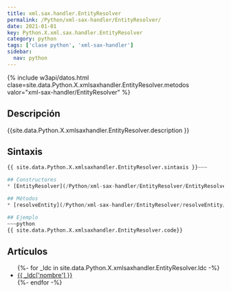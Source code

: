 ```yaml
---
title: xml.sax.handler.EntityResolver
permalink: /Python/xml-sax-handler/EntityResolver/
date: 2021-01-01
key: Python.X.xml.sax.handler.EntityResolver
category: python
tags: ['clase python', 'xml-sax-handler']
sidebar: 
  nav: python
---
```


{% include w3api/datos.html clase=site.data.Python.X.xmlsaxhandler.EntityResolver.metodos valor="xml-sax-handler/EntityResolver" %}

## Descripción
{{site.data.Python.X.xmlsaxhandler.EntityResolver.description }}

## Sintaxis
~~~python
{{ site.data.Python.X.xmlsaxhandler.EntityResolver.sintaxis }}~~~

## Constructores
* [EntityResolver](/Python/xml-sax-handler/EntityResolver/EntityResolver/)

## Métodos
* [resolveEntity](/Python/xml-sax-handler/EntityResolver/resolveEntity/)

## Ejemplo
~~~python
{{ site.data.Python.X.xmlsaxhandler.EntityResolver.code}}
~~~

## Artículos
<ul>
{%- for _ldc in site.data.Python.X.xmlsaxhandler.EntityResolver.ldc -%}
   <li>
       <a href="{{_ldc['url'] }}">{{ _ldc['nombre'] }}</a>
   </li>
{%- endfor -%}
</ul>

